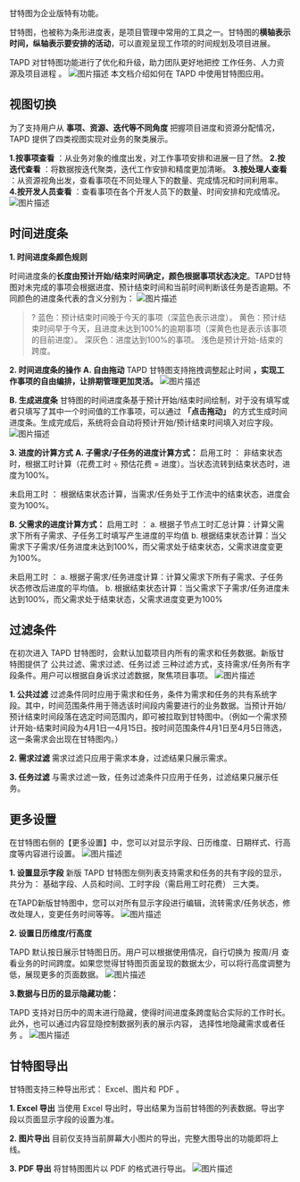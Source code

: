 甘特图为企业版特有功能。

甘特图，也被称为条形进度表，是项目管理中常用的工具之一。甘特图的**横轴表示时间，纵轴表示要安排的活动**，可以直观呈现工作项的时间规划及项目进展。

TAPD 对甘特图功能进行了优化和升级，助力团队更好地把控 工作任务、人力资源及项目进程 。
![图片描述](https://main.qcloudimg.com/raw/1532b77da7d8faba036dc1aefe80d7a4.png)
本文档介绍如何在 TAPD 中使用甘特图应用。

## 视图切换

为了支持用户从 **事项、资源、迭代等不同角度** 把握项目进度和资源分配情况，TAPD 提供了四类视图实现对业务的聚类展示。

**1.按事项查看** ：从业务对象的维度出发，对工作事项安排和进展一目了然。
**2.按迭代查看** ：将数据按迭代聚类，迭代工作安排和精度更加清晰。
**3.按处理人查看** ：从资源视角出发，查看事项在不同处理人下的数量、完成情况和时间利用率。
**4.按开发人员查看** ：查看事项在各个开发人员下的数量、时间安排和完成情况。
![图片描述](https://main.qcloudimg.com/raw/a0526004573d474abec42af588a13bde.png)

## 时间进度条

**1. 时间进度条颜色规则**

时间进度条的**长度由预计开始/结束时间确定，颜色根据事项状态决定**。TAPD甘特图对未完成的事项会根据进度、预计结束时间和当前时间判断该任务是否逾期。不同颜色的进度条代表的含义分别为：
![图片描述](https://main.qcloudimg.com/raw/225ff289c5c09198acbec002762157b0.png)

>?
蓝色：预计结束时间晚于今天的事项（深蓝色表示进度）。
黄色：预计结束时间早于今天，且进度未达到100%的逾期事项（深黄色也是表示该事项的目前进度）。
深灰色：进度达到100%的事项。
浅色是预计开始-结束的跨度。

**2. 时间进度条的操作**
**A. 自由拖动**
TAPD 甘特图支持拖拽调整起止时间 **，实现工作事项的自由编排，让排期管理更加灵活。**
![图片描述](https://main.qcloudimg.com/raw/908a80a905f5357e79795d2fea76d505.gif)

**B. 生成进度条**
甘特图的时间进度条基于预计开始/结束时间绘制，对于没有填写或者只填写了其中一个时间值的工作事项，可以通过 **「点击拖动」** 的方式生成时间进度条。生成完成后，系统将会自动将预计开始/预计结束时间填入对应字段。
![图片描述](https://main.qcloudimg.com/raw/519966f21faf9feff3e668b281182d07.png)

**3. 进度的计算方式**
**A. 子需求/子任务的进度计算方式：**
启用工时 ：
非结束状态时，根据工时计算（花费工时 ÷ 预估花费 = 进度）。当状态流转到结束状态时，进度为100%。

未启用工时 ：
根据结束状态计算，当需求/任务处于工作流中的结束状态，进度会变为100%。

**B. 父需求的进度计算方式：**
启用工时 ：
a. 根据子节点工时汇总计算：计算父需求下所有子需求、子任务工时填写产生进度的平均值
b. 根据结束状态计算：当父需求下子需求/任务进度未达到100%，而父需求处于结束状态，父需求进度变更为100%。

未启用工时 ：
a. 根据子需求/任务进度计算：计算父需求下所有子需求、子任务状态修改后进度的平均值。
b. 根据结束状态计算：当父需求下子需求/任务进度未达到100%，而父需求处于结束状态，父需求进度变更为100%

## 过滤条件

在初次进入 TAPD 甘特图时，会默认加载项目内所有的需求和任务数据。新版甘特图提供了 公共过滤、需求过滤、任务过滤 三种过滤方式，支持需求/任务所有字段条件。用户可以根据自身诉求过滤数据，聚焦项目事项。
![图片描述](https://main.qcloudimg.com/raw/7c1ff975467b75b61daae90ae41db373.png)

**1. 公共过滤**
过滤条件同时应用于需求和任务，条件为需求和任务的共有系统字段。其中，时间范围条件用于筛选该时间段内需要进行的业务数据。当预计开始/预计结束时间段落在选定时间范围内，即可被拉取到甘特图中。（例如一个需求预计开始-结束时间段为4月1日—4月15日。按时间范围条件4月1日至4月5日筛选，这一条需求会出现在甘特图内。）

**2. 需求过滤**
需求过滤只应用于需求本身，过滤结果只展示需求。

**3. 任务过滤**
与需求过滤一致，任务过滤条件只应用于任务，过滤结果只展示任务。

## 更多设置

在甘特图右侧的【更多设置】中，您可以对显示字段、日历维度、日期样式、行高度等内容进行设置。
![图片描述](https://main.qcloudimg.com/raw/7adf558858d965bdb17878eb7fcd6c5e.png)

**1. 设置显示字段** 新版 TAPD 甘特图左侧列表支持需求和任务的共有字段的显示，共分为： 基础字段、人员和时间、工时字段（需启用工时花费） 三大类。

在TAPD新版甘特图中，您可以对所有显示字段进行编辑，流转需求/任务状态，修改处理人，变更任务时间等等。
![图片描述](https://main.qcloudimg.com/raw/13fd987197c047e083ce38bd494f2c8e.png)

**2. 设置日历维度/行高度**

TAPD 默认按日展示甘特图日历。用户可以根据使用情况，自行切换为 按周/月 查看业务的时间跨度。如果您觉得甘特图页面呈现的数据太少，可以将行高度调整为低，展现更多的页面数据。
![图片描述](https://main.qcloudimg.com/raw/ee69d64bbb26acc13e588779f13bd58d.png)

**3.数据与日历的显示隐藏功能：**

TAPD 支持对日历中的周末进行隐藏，使得时间进度条跨度贴合实际的工作时长。此外，也可以通过内容显隐控制数据列表的展示内容， 选择性地隐藏需求或者任务 。
![图片描述](https://main.qcloudimg.com/raw/cb410867e3f26668b15cc1006674e5a0.png)

## 甘特图导出

甘特图支持三种导出形式： Excel、图片和 PDF 。

**1. Excel 导出**
当使用 Excel 导出时，导出结果为当前甘特图的列表数据。导出字段以页面显示字段的设置为准。

**2. 图片导出**
目前仅支持当前屏幕大小图片的导出，完整大图导出的功能即将上线。

**3. PDF 导出**
将甘特图图片以 PDF 的格式进行导出。
![图片描述](https://main.qcloudimg.com/raw/1d3dfec985d9e0cd5bb3d1d58670a509.png)
